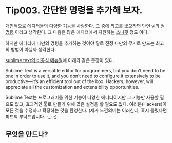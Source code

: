 # Tip003. 간단한 명령을 추가해 보자.

개인적으로 에디터들의 다양한 기능을 사랑한다. 그 중에 최고를 뽀으라면 단연 vi의 [점명령](http://daejinseok.github.io/2014/05/27/pvim-101-tip1-meet_the_dot_command.html) 이라고 생각한다. 그 다음은 많은 에디터에서 지원하는 [스니핏](http://daejinseok.github.io/2014/06/01/subl-snippet.html) 정도 이다.

하지만 에디터에 나만의 명령을 추가하는 것이야 말로 진정 나만의 무기로 만드는 최고의 방법이 아닐까 생각한다.

[sublime text의 비공식 메뉴얼](http://docs.sublimetext.info/en/latest/basic_concepts.html)에 아래와 같은 문장이 있다.

Sublime Text is a versatile editor for programmers, but you don’t need to be one in order to use it, and you don’t need to configure it extensively to be productive—it’s an efficient tool out of the box. Hackers, however, will appreciate all the customization and extensibility opportunities.

Sublime Text는 프로그래머를 위한 기능이 다양한 에디터이지만 그 기능만 사용할 필요도 없고, 효과적인 툴로 만들기 위해 많은 설정을 할 필요도 없다. 여러분(Hackers)이 모든 것을 수정하고 확장하는 것을 환영한다.
(제가 느낀의미는 이러한데, 혹시 틀렸다면 피드백 부탁드립니다. -_-;;)

## 무엇을 만드나?

